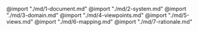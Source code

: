 
@import "./md/1-document.md"
@import "./md/2-system.md"
@import "./md/3-domain.md"
@import "./md/4-viewpoints.md"
@import "./md/5-views.md"
@import "./md/6-mapping.md"
@import "./md/7-rationale.md"
